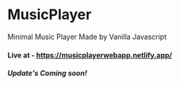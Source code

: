 # MusicPlayer
Minimal Music Player Made by Vanilla Javascript

#### Live at - https://musicplayerwebapp.netlify.app/

##### Update's Coming soon!
